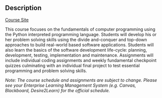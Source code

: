 ## Description

[Course Site](https://briankolowitz.github.io/data-focused-python)

This course focuses on the fundamentals of computer programming using the Python interpreted programming language. Students will develop his or her problem solving skills using the divide and-conquer and top-down approaches to build real-world based software applications. Students will also learn the basics of the software
development life-cycle: planning, development, testing, implementation and maintenance. Assignments will include individual coding assignments and weekly fundamental checkpoint quizzes culminating with an individual final project to test essential programming and problem solving skills.

*Note: The course schedule and assignments are subject to change. Please see your Enterprise Learning Management System (e.g. Canvas, Blackboard, Desire2Learn) for the official schedule.*
